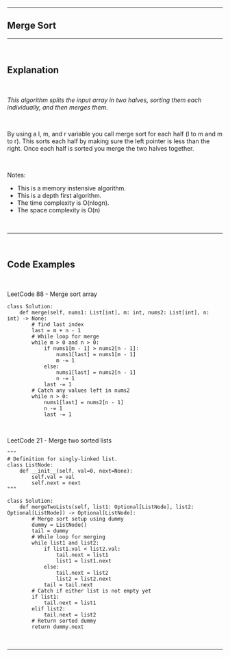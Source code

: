 <br />

---

## **Merge Sort**

---

<br />

## Explanation

<br />

*This algorithm splits the input array in two halves, sorting them each individually, and then merges them.*

<br />

By using a l, m, and r variable you call merge sort for each half (l to m and m to r). This sorts each half by making sure the left pointer is less than the right. Once each half is sorted you merge the two halves together.

<br />

Notes:
- This is a memory instensive algorithm.
- This is a depth first algorithm.
- The time complexity is O(nlogn).
- The space complexity is O(n)

<br />

---

<br />

## Code Examples

<br />

LeetCode 88 - Merge sort array

```
class Solution:
    def merge(self, nums1: List[int], m: int, nums2: List[int], n: int) -> None:
        # find last index
        last = m + n - 1
        # While loop for merge
        while m > 0 and n > 0:
            if nums1[m - 1] > nums2[n - 1]:
                nums1[last] = nums1[m - 1]
                m -= 1
            else:
                nums1[last] = nums2[n - 1]
                n -= 1
            last -= 1
        # Catch any values left in nums2
        while n > 0:
            nums1[last] = nums2[n - 1]
            n -= 1
            last -= 1
```

<br />

LeetCode 21 - Merge two sorted lists

```
"""
# Definition for singly-linked list.
class ListNode:
    def __init__(self, val=0, next=None):
        self.val = val
        self.next = next
"""

class Solution:
    def mergeTwoLists(self, list1: Optional[ListNode], list2: Optional[ListNode]) -> Optional[ListNode]:
        # Merge sort setup using dummy
        dummy = ListNode()
        tail = dummy
        # While loop for merging
        while list1 and list2:
            if list1.val < list2.val:
                tail.next = list1
                list1 = list1.next
            else:
                tail.next = list2
                list2 = list2.next
            tail = tail.next
        # Catch if either list is not empty yet
        if list1:
            tail.next = list1
        elif list2:
            tail.next = list2
        # Return sorted dummy
        return dummy.next
```

<br />

---